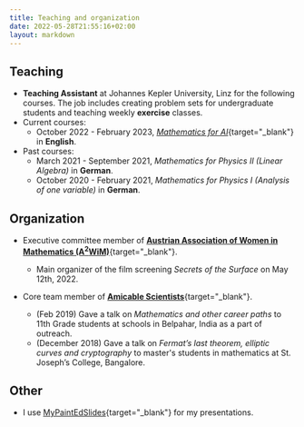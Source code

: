 ```yaml
---
title: Teaching and organization
date: 2022-05-28T21:55:16+02:00
layout: markdown 
---
```


## Teaching
- **Teaching Assistant** at Johannes Kepler University, Linz for the following courses. The job includes creating problem sets for undergraduate students and teaching weekly **exercise** classes. 
- Current courses:
    - October 2022 - February 2023, [_Mathematics for AI_](https://www.kusss.jku.at/kusss/selectcoursegroup.action?coursegroupid=13371&showdetails=368461&courseclassid=44796#lv368461){target="_blank"} in **English**.
- Past courses:
    - March 2021 - September 2021, _Mathematics for Physics II (Linear Algebra)_ in **German**.
    - October 2020 - February 2021, _Mathematics for Physics I (Analysis of one variable)_ in **German**.

## Organization

- Executive committee member of [**Austrian Association of Women in Mathematics (A<sup>2</sup>WiM)**](https://www.a2wim.net/about){target="_blank"}.
    - Main organizer of the film screening _Secrets of the Surface_ on May 12th, 2022. 

- Core team member of [**Amicable Scientists**](https://amicablescientists.org){target="_blank"}.
    - (Feb 2019) Gave a talk on _Mathematics and other career paths_ to 11th Grade students at schools in Belpahar, India as a part of outreach. 
    - (December 2018) Gave a talk on _Fermat’s last theorem, elliptic curves and cryptography_ to master's students in mathematics at St. Joseph’s College, Bangalore.

## Other

- I use [MyPaintEdSlides](https://homepage.univie.ac.at/steffen.plunder/blog/posts/mypaintedslides/){target="_blank"} for my presentations.
